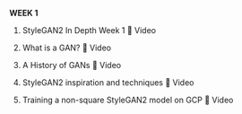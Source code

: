**WEEK 1**
1. StyleGAN2 In Depth Week 1
🎥 Video



2. What is a GAN?
🎥 Video



3. A History of GANs
🎥 Video



4. StyleGAN2 inspiration and techniques
🎥 Video



5. Training a non-square StyleGAN2 model on GCP
🎥 Video

